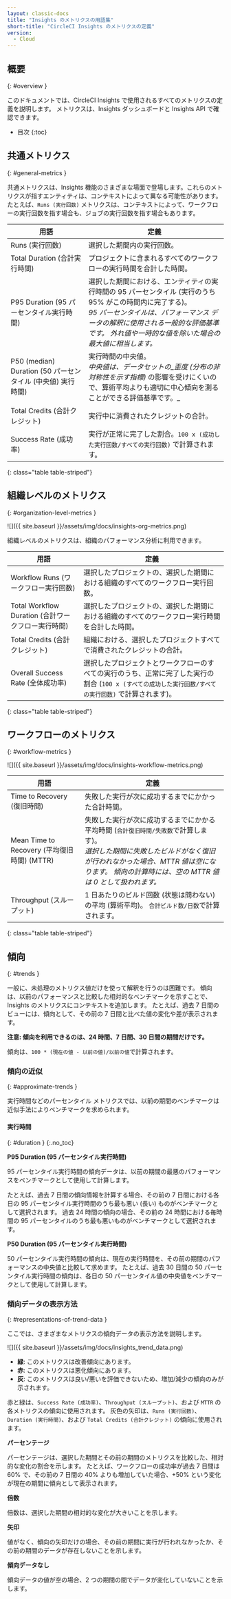 ```yaml
---
layout: classic-docs
title: "Insights のメトリクスの用語集"
short-title: "CircleCI Insights のメトリクスの定義"
version:
  - Cloud
---
```


## 概要
{: #overview }

このドキュメントでは、CircleCI Insights で使用されるすべてのメトリクスの定義を説明します。 メトリクスは、Insights ダッシュボードと Insights API で確認できます。

* 目次
{:toc}


## 共通メトリクス
{: #general-metrics }

共通メトリクスは、Insights 機能のさまざまな場面で登場します。これらのメトリクスが指すエンティティは、コンテキストによって異なる可能性があります。 たとえば、`Runs (実行回数)` メトリクスは、コンテキストによって、ワークフローの実行回数を指す場合も、ジョブの実行回数を指す場合もあります。

| 用語                                            | 定義                                                                                                                                               |
| --------------------------------------------- | ------------------------------------------------------------------------------------------------------------------------------------------------ |
| Runs (実行回数)                                   | 選択した期間内の実行回数。                                                                                                                                    |
| Total Duration (合計実行時間)                       | プロジェクトに含まれるすべてのワークフローの実行時間を合計した時間。                                                                                                               |
| P95 Duration (95 パーセンタイル実行時間)                 | 選択した期間における、エンティティの実行時間の 95 パーセンタイル (実行のうち 95% がこの時間内に完了する)。 <br/> _95 パーセンタイルは、パフォーマンス データの解釈に使用される一般的な評価基準です。 外れ値や一時的な値を除いた場合の最大値に相当します。_ |
| P50 (median) Duration (50 パーセンタイル (中央値) 実行時間) | 実行時間の中央値。 <br/> _中央値は、データセットの_歪度 (分布の非対称性を示す指標)_ の影響を受けにくいので、算術平均よりも適切に中心傾向を測ることができる評価基準です。_                                               |
| Total Credits (合計クレジット)                       | 実行中に消費されたクレジットの合計。                                                                                                                               |
| Success Rate (成功率)                            | 実行が正常に完了した割合。`100 x (成功した実行回数/すべての実行回数)` で計算されます。                                                                                                |
{: class="table table-striped"}

## 組織レベルのメトリクス
{: #organization-level-metrics }

![]({{ site.baseurl }}/assets/img/docs/insights-org-metrics.png)

組織レベルのメトリクスは、組織のパフォーマンス分析に利用できます。

| 用語                                     | 定義                                                                                   |
| -------------------------------------- | ------------------------------------------------------------------------------------ |
| Workflow Runs (ワークフロー実行回数)             | 選択したプロジェクトの、選択した期間における組織のすべてのワークフロー実行回数。                                             |
| Total Workflow Duration (合計ワークフロー実行時間) | 選択したプロジェクトの、選択した期間における組織のすべてのワークフロー実行時間を合計した時間。                                      |
| Total Credits (合計クレジット)                | 組織における、選択したプロジェクトすべてで消費されたクレジットの合計。                                                  |
| Overall Success Rate (全体成功率)           | 選択したプロジェクトとワークフローのすべての実行のうち、正常に完了した実行の割合  (`100 x (すべての成功した実行回数/すべての実行回数)` で計算されます)。 |
{: class="table table-striped"}

## ワークフローのメトリクス
{: #workflow-metrics }

![]({{ site.baseurl }}/assets/img/docs/insights-workflow-metrics.png)

| 用語                                    | 定義                                                                                                                                      |
| ------------------------------------- | --------------------------------------------------------------------------------------------------------------------------------------- |
| Time to Recovery (復旧時間)               | 失敗した実行が次に成功するまでにかかった合計時間。                                                                                                               |
| Mean Time to Recovery (平均復旧時間) (MTTR) | 失敗した実行が次に成功するまでにかかる平均時間 (`合計復旧時間/失敗数`で計算します)。 <br> _選択した期間に失敗したビルドがなく復旧が行われなかった場合、MTTR 値は空になります。 傾向の計算時には、空の MTTR 値は 0 として扱われます。_ |
| Throughput (スループット)                   | 1 日あたりのビルド回数 (状態は問わない) の平均 (算術平均)。 `合計ビルド数/日数`で計算されます。                                                                                  |
{: class="table table-striped"}


## 傾向
{: #trends }

一般に、未処理のメトリクス値だけを使って解釈を行うのは困難です。 傾向は、以前のパフォーマンスと比較した相対的なベンチマークを示すことで、Insights のメトリクスにコンテキストを追加します。 たとえば、過去 7 日間のビューには、傾向として、その前の 7 日間と比べた値の変化や差が表示されます。

**注意: 傾向を利用できるのは、24 時間、7 日間、30 日間の期間だけです。**

傾向は、`100 * (現在の値 - 以前の値)/以前の値`で計算されます。

### 傾向の近似
{: #approximate-trends }

実行時間などのパーセンタイル メトリクスでは、以前の期間のベンチマークは近似手法によりベンチマークを求められます。

#### 実行時間
{: #duration }
{:.no_toc}

**P95 Duration (95 パーセンタイル実行時間)**

95 パーセンタイル実行時間の傾向データは、以前の期間の最悪のパフォーマンスをベンチマークとして使用して計算します。

たとえば、過去 7 日間の傾向情報を計算する場合、その前の 7 日間における各日の 95 パーセンタイル実行時間のうち最も悪い (長い) ものがベンチマークとして選択されます。 過去 24 時間の傾向の場合、その前の 24 時間における毎時間の 95 パーセンタイルのうち最も悪いものがベンチマークとして選択されます。

**P50 Duration (95 パーセンタイル実行時間)**

50 パーセンタイル実行時間の傾向は、現在の実行時間を、その前の期間のパフォーマンスの中央値と比較して求めます。 たとえば、過去 30 日間の 50 パーセンタイル実行時間の傾向は、各日の 50 パーセンタイル値の中央値をベンチマークとして使用して計算します。


### 傾向データの表示方法
{: #representations-of-trend-data }


ここでは、さまざまなメトリクスの傾向データの表示方法を説明します。

![]({{ site.baseurl }}/assets/img/docs/insights_trend_data.png)

- **緑**: このメトリクスは改善傾向にあります。
- **赤**: このメトリクスは悪化傾向にあります。
- **灰**: このメトリクスは良い/悪いを評価できないため、増加/減少の傾向のみが示されます。

赤と緑は、`Success Rate (成功率)`、`Throughput (スループット)`、および `MTTR` の各メトリクスの傾向に使用されます。 灰色の矢印は、`Runs (実行回数)`、`Duration (実行時間)`、および `Total Credits (合計クレジット)` の傾向に使用されます。

**パーセンテージ**

パーセンテージは、選択した期間とその前の期間のメトリクスを比較した、相対的な変化の割合を示します。 たとえば、ワークフローの成功率が過去 7 日間は 60% で、その前の 7 日間の 40% よりも増加していた場合、+50% という変化が現在の期間に傾向として表示されます。

**倍数**

倍数は、選択した期間の相対的な変化が大きいことを示します。

**矢印**

値がなく、傾向の矢印だけの場合、その前の期間に実行が行われなかったか、その前の期間のデータが存在しないことを示します。

**傾向データなし**

傾向データの値が空の場合、2 つの期間の間でデータが変化していないことを示します。

